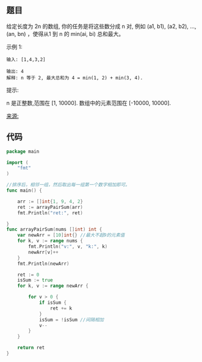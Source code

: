 ## 题目
给定长度为 2n 的数组, 你的任务是将这些数分成 n 对, 例如 (a1, b1), (a2, b2), ..., (an, bn) ，使得从1 到 n 的 min(ai, bi) 总和最大。

示例 1:
~~~
输入: [1,4,3,2]

输出: 4
解释: n 等于 2, 最大总和为 4 = min(1, 2) + min(3, 4).
~~~

提示:

n 是正整数,范围在 [1, 10000].
数组中的元素范围在 [-10000, 10000].


[来源:](https://leetcode-cn.com/problems/array-partition-i/description/)

## 代码


~~~go
package main

import (
	"fmt"
)

//排序后，相邻一组，然后取出每一组第一个数字相加即可。
func main() {

	arr := []int{1, 9, 4, 2}
	ret := arrayPairSum(arr)
	fmt.Println("ret:", ret)

}
func arrayPairSum(nums []int) int {
	var newArr = [10]int{} //最大不超9的元素值
	for k, v := range nums {
		fmt.Println("v:", v, "k:", k)
		newArr[v]++
	}
	fmt.Println(newArr)

	ret := 0
	isSum := true
	for k, v := range newArr {

		for v > 0 {
			if isSum {
				ret += k
			}
			isSum = !isSum //间隔相加
			v--
		}
	}

	return ret
}

~~~


